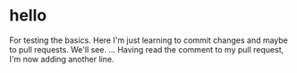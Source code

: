 # hello
For testing the basics. 
Here I'm just learning to commit changes and maybe to pull requests. We'll see. ...
Having read the comment to my pull request, I'm now adding another line.
